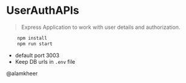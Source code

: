 # UserAuthAPIs

> Express Application to work with user details and authorization.

```sh
    npm install
    npm run start 
```

- default port 3003
- Keep DB urls in `.env` file


@alamkheer
